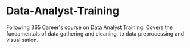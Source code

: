 # Data-Analyst-Training
Following 365 Career's course on Data Analyst Training. Covers the fundamentals of data gathering and cleaning, to data preprocessing and visualisation.
